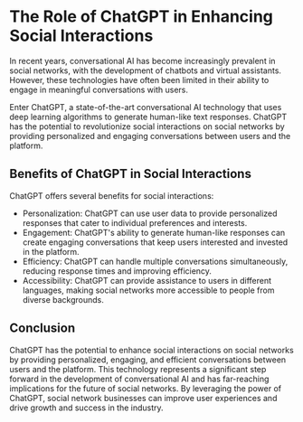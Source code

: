 The Role of ChatGPT in Enhancing Social Interactions
==================================================================

In recent years, conversational AI has become increasingly prevalent in social networks, with the development of chatbots and virtual assistants. However, these technologies have often been limited in their ability to engage in meaningful conversations with users.

Enter ChatGPT, a state-of-the-art conversational AI technology that uses deep learning algorithms to generate human-like text responses. ChatGPT has the potential to revolutionize social interactions on social networks by providing personalized and engaging conversations between users and the platform.

Benefits of ChatGPT in Social Interactions
------------------------------------------

ChatGPT offers several benefits for social interactions:

* Personalization: ChatGPT can use user data to provide personalized responses that cater to individual preferences and interests.
* Engagement: ChatGPT's ability to generate human-like responses can create engaging conversations that keep users interested and invested in the platform.
* Efficiency: ChatGPT can handle multiple conversations simultaneously, reducing response times and improving efficiency.
* Accessibility: ChatGPT can provide assistance to users in different languages, making social networks more accessible to people from diverse backgrounds.

Conclusion
----------

ChatGPT has the potential to enhance social interactions on social networks by providing personalized, engaging, and efficient conversations between users and the platform. This technology represents a significant step forward in the development of conversational AI and has far-reaching implications for the future of social networks. By leveraging the power of ChatGPT, social network businesses can improve user experiences and drive growth and success in the industry.
